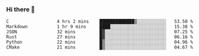 ### Hi there 👋

<!--
**WShiBin/WShiBin** is a ✨ _special_ ✨ repository because its `README.md` (this file) appears on your GitHub profile.

Here are some ideas to get you started:

- 🔭 I’m currently working on ...
- 🌱 I’m currently learning ...
- 👯 I’m looking to collaborate on ...
- 🤔 I’m looking for help with ...
- 💬 Ask me about ...
- 📫 How to reach me: ...
- 😄 Pronouns: ...
- ⚡ Fun fact: ...
-->

<!--START_SECTION:waka-->

```text
C                  4 hrs 2 mins    █████████████▒░░░░░░░░░░░   53.50 %
Markdown           1 hr 9 mins     ████░░░░░░░░░░░░░░░░░░░░░   15.38 %
JSON               32 mins         █▓░░░░░░░░░░░░░░░░░░░░░░░   07.25 %
Rust               27 mins         █▓░░░░░░░░░░░░░░░░░░░░░░░   06.16 %
Python             22 mins         █▒░░░░░░░░░░░░░░░░░░░░░░░   04.96 %
CMake              21 mins         █▒░░░░░░░░░░░░░░░░░░░░░░░   04.67 %
```

<!--END_SECTION:waka-->
